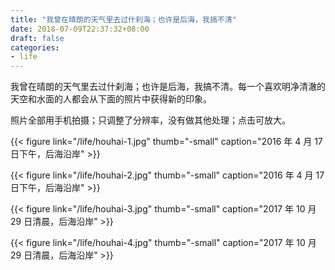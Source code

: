 ```yaml
---
title: "我曾在晴朗的天气里去过什刹海；也许是后海，我搞不清"
date: 2018-07-09T22:37:32+08:00
draft: false
categories:
- life
---
```


我曾在晴朗的天气里去过什刹海；也许是后海，我搞不清。每一个喜欢明净清澈的天空和水面的人都会从下面的照片中获得新的印象。

照片全部用手机拍摄；只调整了分辨率，没有做其他处理；点击可放大。


{{< figure link="/life/houhai-1.jpg" thumb="-small" caption="2016 年 4 月 17 日下午，后海沿岸" >}}


{{< figure link="/life/houhai-2.jpg" thumb="-small" caption="2016 年 4 月 17 日下午，后海沿岸" >}}


{{< figure link="/life/houhai-3.jpg" thumb="-small" caption="2017 年 10 月 29 日清晨，后海沿岸" >}}

{{< figure link="/life/houhai-4.jpg" thumb="-small" caption="2017 年 10 月 29 日清晨，后海沿岸" >}}